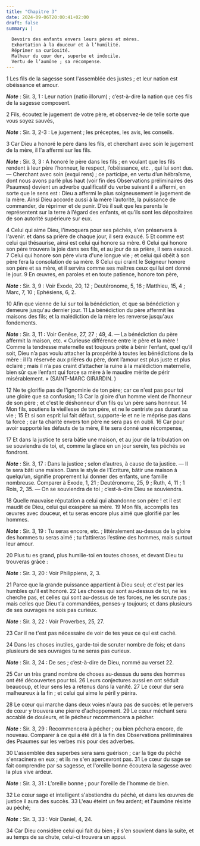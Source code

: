 ```yaml
---
title: "Chapitre 3"
date: 2024-09-06T20:00:41+02:00
draft: false
summary: |
  
  Devoirs des enfants envers leurs pères et mères.
  Exhortation à la douceur et à l’humilité.
  Réprimer sa curiosité.
  Malheur du cœur dur, superbe et indocile.
  Vertu de l’aumône ; sa récompense.
---
```



1 Les fils de la sagesse sont l'assemblée des justes ; et leur nation est obéissance et amour.

***Note*** :  Sir. 3, 1 : Leur nation (natio illorum) ; c’est-à-dire la nation que ces fils de la sagesse composent.


2 Fils, écoutez le jugement de votre père, et observez-le de telle sorte que vous soyez sauvés,

***Note*** :  Sir. 3, 2-3 : Le jugement ; les préceptes, les avis, les conseils.

3 Car Dieu a honoré le père dans les fils, et cherchant avec soin le jugement de la mère, il l'a affermi sur les fils.

***Note*** :  Sir. 3, 3 : A honoré le père dans les fils ; en voulant que les fils rendent à leur père l’honneur, le respect, l’obéissance, etc. , qui lui sont dus. ― Cherchant avec soin (exqui rens) ; ce participe, en vertu d’un hébraïsme, dont nous avons parlé plus haut (voir fin des Observations préliminaires des Psaumes) devient un adverbe qualificatif du verbe suivant il a affermi, en sorte que le sens est : Dieu a affermi le plus soigneusement le jugement de la mère. Ainsi Dieu accorde aussi à la mère l’autorité, la puissance de commander, de réprimer et de punir. D’où il suit que les parents le représentent sur la terre à l’égard des enfants, et qu’ils sont les dépositaires de son autorité supérieure sur eux.

4 Celui qui aime Dieu, l'invoquera pour ses péchés, s'en préservera à l'avenir. et dans sa prière de chaque jour, il sera exaucé. 5 Et comme est celui qui thésaurise, ainsi est celui qui honore sa mère. 6 Celui qui honore son père trouvera la joie dans ses fils, et au jour de sa prière, il sera exaucé. 7 Celui qui honore son père vivra d'une longue vie ; et celui qui obéit à son père fera la consolation de sa mère. 8 Celui qui craint le Seigneur honore son père et sa mère, et il servira comme ses maîtres ceux qui lui ont donné le jour. 9 En œuvres, en paroles et en toute patience, honore ton père,

***Note*** :  Sir. 3, 9 : Voir Exode, 20, 12 ; Deutéronome, 5, 16 ; Matthieu, 15, 4 ; Marc, 7, 10 ; Ephésiens, 6, 2.


10 Afin que vienne de lui sur toi la bénédiction, et que sa bénédiction y demeure jusqu'au dernier jour. 11 La bénédiction du père affermit les maisons des fils; et la malédiction de la mère les renverse jusqu'aux fondements.

***Note*** :  Sir. 3, 11 : Voir Genèse, 27, 27 ; 49, 4. ― La bénédiction du père affermit la maison, etc. « Curieuse différence entre le père et la mère ! Comme la tendresse maternelle est toujours prête à bénir l’enfant, quel qu’il soit, Dieu n’a pas voulu attacher la prospérité à toutes les bénédictions de la mère : il l’a réservée aux prières du père, dont l’amour est plus juste et plus éclairé ; mais il n’a pas craint d’attacher la ruine à la malédiction maternelle, bien sûr que l’enfant qui force sa mère à le maudire mérite de périr misérablement. » (SAINT-MARC GIRARDIN. )


12 Ne te glorifie pas de l'ignominie de ton père; car ce n'est pas pour toi une gloire que sa confusion; 13 Car la gloire d'un homme vient de l'honneur de son père ; et c'est le déshonneur d'un fils qu'un père sans honneur. 14 Mon fils, soutiens la vieillesse de ton père, et ne le centriste pas durant sa vie ; 15 Et si son esprit lui fait défaut, supporte-le et ne le méprise pas dans ta force ; car ta charité envers ton père ne sera pas en oubli. 16 Car pour avoir supporté les défauts de ta mère, il te sera donné une récompense,


17 Et dans la justice te sera bâtie une maison, et au jour de la tribulation on se souviendra de toi, et, comme la glace en un jour serein, tes péchés se fondront.

***Note*** :  Sir. 3, 17 : Dans la justice ; selon d’autres, à cause de ta justice. ― Il te sera bâti une maison. Dans le style de l’Ecriture, bâtir une maison à quelqu’un, signifie proprement lui donner des enfants, une famille nombreuse. Comparer à Exode, 1, 21 ; Deutéronome, 25, 9 ; Ruth, 4, 11 ; 1 Rois, 2, 35. ― On se souviendra de toi ; c’est-à-dire Dieu se souviendra.

18 Quelle mauvaise réputation a celui qui abandonne son père ! et il est maudit de Dieu, celui qui exaspère sa mère. 19 Mon fils, accomplis tes œuvres avec douceur, et tu seras encore plus aimé que glorifié par les hommes.

***Note*** :  Sir. 3, 19 : Tu seras encore, etc. ; littéralement au-dessus de la gloire des hommes tu seras aimé ; tu t’attireras l’estime des hommes, mais surtout leur amour.


20 Plus tu es grand, plus humilie-toi en toutes choses, et devant Dieu tu trouveras grâce :

***Note*** :  Sir. 3, 20 : Voir Philippiens, 2, 3.

21 Parce que la grande puissance appartient à Dieu seul; et c'est par les humbles qu'il est honoré. 22 Les choses qui sont au-dessus de toi, ne les cherche pas, et celles qui sont au-dessus de tes forces, ne les scrute pas ; mais celles que Dieu t'a commandées, penses-y toujours; et dans plusieurs de ses ouvrages ne sois pas curieux.

***Note*** :  Sir. 3, 22 : Voir Proverbes, 25, 27.

23 Car il ne t'est pas nécessaire de voir de tes yeux ce qui est caché.


24 Dans les choses inutiles, garde-toi de scruter nombre de fois; et dans plusieurs de ses ouvrages tu ne seras pas curieux.

***Note*** :  Sir. 3, 24 : De ses ; c’est-à-dire de Dieu, nommé au verset 22.

25 Car un très grand nombre de choses au-dessus du sens des hommes ont été découvertes pour toi. 26 Leurs conjectures aussi en ont séduit beaucoup, et leur sens les a retenus dans la vanité. 27 Le cœur dur sera malheureux à la fin ; et celui qui aime le péril y périra.


28 Le cœur qui marche dans deux voies n'aura pas de succès: et le pervers de cœur y trouvera une pierre d'achoppement. 29 Le cœur méchant sera accablé de douleurs, et le pécheur recommencera a pécher.

***Note*** :  Sir. 3, 29 : Recommencera à pécher ; ou bien péchera encore, de nouveau. Comparer à ce qui a été dit à la fin des Observations préliminaires des Psaumes sur les verbes mis pour des adverbes.

30 L'assemblée des superbes sera sans guérison ; car la tige du péché s'enracinera en eux ; et ils ne s'en apercevront pas. 31 Le cœur du sage se fait comprendre par sa sagesse, et l'oreille bonne écoutera la sagesse avec la plus vive ardeur.

***Note*** :  Sir. 3, 31 : L’oreille bonne ; pour l’oreille de l’homme de bien.

32 Le cœur sage et intelligent s'abstiendra du péché, et dans les œuvres de justice il aura des succès. 33 L'eau éteint un feu ardent; et l'aumône résiste au péché;

***Note*** :  Sir. 3, 33 : Voir Daniel, 4, 24.

34 Car Dieu considère celui qui fait du bien ; il s'en souvient dans la suite, et au temps de sa chute, celui-ci trouvera un appui.

